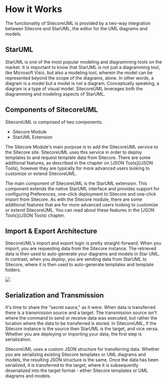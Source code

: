# How it Works

The functionality of SitecoreUML is provided by a two-way integration between Sitecore and StarUML, the editor for the UML diagrams and models.

## StarUML

StarUML is one of the most popular modeling and diagramming tools on the market. It is important to know that StarUML is not just a diagramming tool, like Microsoft Visio, but also a modeling tool, wherein the model can be represented beyond the scope of the diagrams, alone. In other words, a diagram is a model but a model is not a diagram. Conceptually speaking, a diagram is a type of visual model. SitecoreUML leverages both the diagramming and modeling aspects of StarUML.

## Components of SitecoreUML

SitecoreUML is comprised of two components:

* Sitecore Module
* StarUML Extension

The Sitecore Module's main purpose is to add the SitecoreUML service to the Sitecore site. SitecoreUML uses this service in order to deploy templates to and request template data from Sitecore. There are some additional features, as described in the chapter on [JSON Tools](/JSON Tools), however they are typically for more advanced users looking to customize or extend SitecoreUML.

The main component of SitecoreUML is the StarUML extension. This component extends the native StarUML interface and provides support for configuring Preferences, one-click deployment to Sitecore and one-click import from Sitecore. As with the Sitecore module, there are some additional features that are for more advanced users looking to customize or extend SitecoreUML. You can read about these features in the [JSON Tools](/JSON Tools) chapter.

## Import & Export Architecture

SitecoreUML's import and export logic is pretty straight-forward. When you _import_, you are requesting data from the Sitecore instance. The retrieved data is then used to auto-generate your diagrams and models in Star UML. In contrast, when you _deploy_, you are sending data from StarUML to Sitecore, where it is then used to auto-generate templates and template folders.

![](https://raw.githubusercontent.com/zkniebel/SitecoreUML/master/assets/ImportExportArchitecture.png)

## Serialization and Transmission

It's time to share the "secret sauce," as it were. When data is transferred there is a transmission source and a target. The transmission source isn't where the command to send or receive data was executed, but rather the location where the data to be transferred is stored. In SitecoreUML, if the Sitecore instance is the source then StarUML is the target, and vice versa. Whether you are deploying or importing your data, the first step is serialization.

SitecoreUML uses a custom JSON structure for transferring data. Whether you are serializing existing Sitecore templates or UML diagrams and models, the resulting JSON structure is the same. Once the data has been serialized, it is transferred to the target, where it is subsequently deserialized into the target format - either Sitecore templates or UML diagrams and models.

